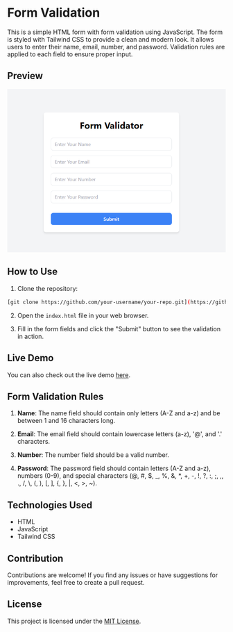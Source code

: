 # Form Validation 

This is a simple HTML form with form validation using JavaScript. The form is styled with Tailwind CSS to provide a clean and modern look. It allows users to enter their name, email, number, and password. Validation rules are applied to each field to ensure proper input.

## Preview

![Form Validation](Preview.png)

## How to Use

1. Clone the repository:

```bash
[git clone https://github.com/your-username/your-repo.git](https://github.com/Mdwaseel/Form-validator.git)
```

2. Open the `index.html` file in your web browser.

3. Fill in the form fields and click the "Submit" button to see the validation in action.

## Live Demo

You can also check out the live demo [here](https://github.com/Mdwaseel/Form-validator.git).

## Form Validation Rules

1. **Name**: The name field should contain only letters (A-Z and a-z) and be between 1 and 16 characters long.

2. **Email**: The email field should contain lowercase letters (a-z), '@', and '.' characters.

3. **Number**: The number field should be a valid number.

4. **Password**: The password field should contain letters (A-Z and a-z), numbers (0-9), and special characters (@, #, $, _, %, &, *, +, -, !, ?, :, ;, ,, ., /, \\, (, ), [, ], {, }, |, <, >, ~).

## Technologies Used

- HTML
- JavaScript
- Tailwind CSS

## Contribution

Contributions are welcome! If you find any issues or have suggestions for improvements, feel free to create a pull request.

## License

This project is licensed under the [MIT License](LICENSE).
